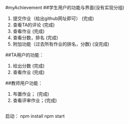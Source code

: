 #myAchievement
##学生用户的功能与界面(没有实现分组)
1. 提交作业（给出github网址即可） (完成)
2. 查看TA的评论 (完成)
3. 查看作业 (完成)
4. 查看分数，排名 (完成)
5. 附加功能（过去所有作业的排名，分数) (没完成)

##TA用户的功能：
1. 给出分数  (完成)
2. 查看作业  (完成)

##教师用户功能：
1. 布置作业； (完成)
2. 查看评审作业；(完成)

##
启动：
npm install
npm start